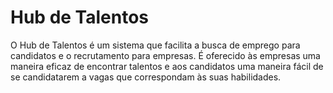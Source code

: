 <h1>Hub de Talentos</h1>

O Hub de Talentos é um sistema que facilita a busca de emprego para candidatos e o recrutamento para empresas. É oferecido às empresas uma maneira eficaz de encontrar talentos e aos candidatos uma maneira fácil de se candidatarem a vagas que correspondam às suas habilidades.
